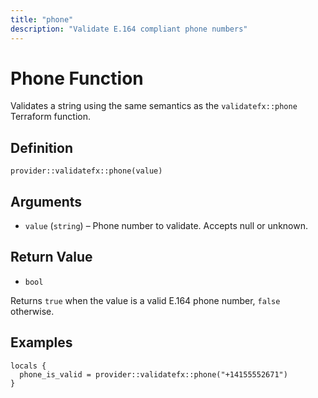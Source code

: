 ```yaml
---
title: "phone"
description: "Validate E.164 compliant phone numbers"
---
```


# Phone Function

Validates a string using the same semantics as the `validatefx::phone` Terraform function.

## Definition

```
provider::validatefx::phone(value)
```

## Arguments

- `value` (`string`) – Phone number to validate. Accepts null or unknown.

## Return Value

- `bool`

Returns `true` when the value is a valid E.164 phone number, `false` otherwise.

## Examples

```hcl
locals {
  phone_is_valid = provider::validatefx::phone("+14155552671")
}
```
